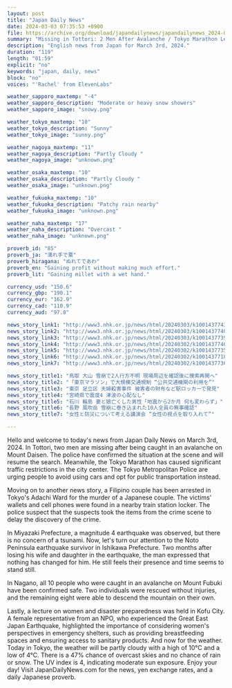 ```yaml
---
layout: post
title: "Japan Daily News"
date: 2024-03-03 07:35:53 +0900
file: https://archive.org/download/japandailynews/japandailynews_2024-03-03.mp3
summary: "Missing in Tottori: 2 Men After Avalanche / Tokyo Marathon Leads to Major Traffic Restrictions, & more…"
description: "English news from Japan for March 3rd, 2024."
duration: "119"
length: "01:59"
explicit: "no"
keywords: "japan, daily, news"
block: "no"
voices: "'Rachel' from ElevenLabs"

weather_sapporo_maxtemp: "-4"
weather_sapporo_description: "Moderate or heavy snow showers"
weather_sapporo_image: "snowy.png"

weather_tokyo_maxtemp: "10"
weather_tokyo_description: "Sunny"
weather_tokyo_image: "sunny.png"

weather_nagoya_maxtemp: "11"
weather_nagoya_description: "Partly Cloudy "
weather_nagoya_image: "unknown.png"

weather_osaka_maxtemp: "10"
weather_osaka_description: "Partly Cloudy "
weather_osaka_image: "unknown.png"

weather_fukuoka_maxtemp: "10"
weather_fukuoka_description: "Patchy rain nearby"
weather_fukuoka_image: "unknown.png"

weather_naha_maxtemp: "17"
weather_naha_description: "Overcast "
weather_naha_image: "unknown.png"

proverb_id: "85"
proverb_ja: "濡れ手で粟"
proverb_hiragana: "ぬれてであわ"
proverb_en: "Gaining profit without making much effort."
proverb_lit: "Gaining millet with a wet hand."

currency_usd: "150.6"
currency_gbp: "190.1"
currency_eur: "162.9"
currency_cad: "110.9"
currency_aud: "97.8"

news_story_link1: "http://www3.nhk.or.jp/news/html/20240303/k10014377431000.html"
news_story_link2: "http://www3.nhk.or.jp/news/html/20240303/k10014377401000.html"
news_story_link3: "http://www3.nhk.or.jp/news/html/20240303/k10014377391000.html"
news_story_link4: "http://www3.nhk.or.jp/news/html/20240302/k10014377461000.html"
news_story_link5: "http://www3.nhk.or.jp/news/html/20240302/k10014377351000.html"
news_story_link6: "http://www3.nhk.or.jp/news/html/20240302/k10014377181000.html"
news_story_link7: "http://www3.nhk.or.jp/news/html/20240302/k10014377361000.html"

news_story_title1: "鳥取 大山 雪崩で2人行方不明 現場周辺を確認後に捜索再開へ"
news_story_title2: "「東京マラソン」で大規模交通規制 “公共交通機関の利用を”"
news_story_title3: "東京 足立区 夫婦殺害事件 被害者の財布など駅ロッカーで発見"
news_story_title4: "宮崎県で震度4 津波の心配なし"
news_story_title5: "石川 輪島 妻と娘亡くした男性「地震から2か月 何も変わらず」"
news_story_title6: "長野 風吹岳 雪崩に巻き込まれた10人全員の無事確認"
news_story_title7: "女性と防災について考える講演会 “女性の視点を取り入れて”"

---
```


Hello and welcome to today's news from Japan Daily News on March 3rd, 2024. In Tottori, two men are missing after being caught in an avalanche on Mount Daisen. The police have confirmed the situation at the scene and will resume the search. Meanwhile, the Tokyo Marathon has caused significant traffic restrictions in the city center. The Tokyo Metropolitan Police are urging people to avoid using cars and opt for public transportation instead.

Moving on to another news story, a Filipino couple has been arrested in Tokyo's Adachi Ward for the murder of a Japanese couple. The victims' wallets and cell phones were found in a nearby train station locker. The police suspect that the suspects took the items from the crime scene to delay the discovery of the crime.

In Miyazaki Prefecture, a magnitude 4 earthquake was observed, but there is no concern of a tsunami. Now, let's turn our attention to the Noto Peninsula earthquake survivor in Ishikawa Prefecture. Two months after losing his wife and daughter in the earthquake, the man expressed that nothing has changed for him. He still feels their presence and time seems to stand still.

In Nagano, all 10 people who were caught in an avalanche on Mount Fubuki have been confirmed safe. Two individuals were rescued without injuries, and the remaining eight were able to descend the mountain on their own.

Lastly, a lecture on women and disaster preparedness was held in Kofu City. A female representative from an NPO, who experienced the Great East Japan Earthquake, highlighted the importance of considering women's perspectives in emergency shelters, such as providing breastfeeding spaces and ensuring access to sanitary products. And now for the weather. Today in Tokyo, the weather will be partly cloudy with a high of 10°C and a low of 4°C. There is a 47% chance of overcast skies and no chance of rain or snow. The UV index is 4, indicating moderate sun exposure. Enjoy your day!  Visit JapanDailyNews.com for the news, yen exchange rates, and a daily Japanese proverb.
